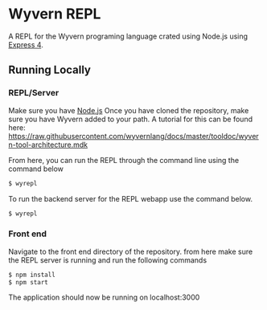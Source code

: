 # Wyvern REPL

A REPL for the Wyvern programing language crated using Node.js using [Express 4](http://expressjs.com/).

## Running Locally

### REPL/Server

Make sure you have [Node.js](http://nodejs.org/) 
Once you have cloned the repository, make sure you have Wyvern added to your path.
A tutorial for this can be found here: 
https://raw.githubusercontent.com/wyvernlang/docs/master/tooldoc/wyvern-tool-architecture.mdk

From here, you can run the REPL through the command line using the command below

```sh
$ wyrepl
```

To run the backend server for the REPL webapp use the command below.

```sh
$ wyrepl
```

### Front end

Navigate to the front end directory of the repository.
from here make sure the REPL server is running and run the following commands

```sh
$ npm install
$ npm start
```

The application should now be running on localhost:3000
